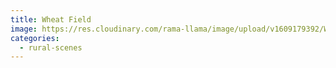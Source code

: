 ```yaml
---
title: Wheat Field
image: https://res.cloudinary.com/rama-llama/image/upload/v1609179392/Wheat_Field_bvwie7.jpg
categories:
  - rural-scenes
---
```


